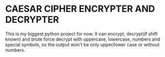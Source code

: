# CAESAR CIPHER ENCRYPTER AND DECRYPTER
This is my biggest python project for now. It can encrypt, decrypt(if shift known) and brute force decrypt with uppercase, lowercase, numbers and special symbols, so the output won't be only upper/lower case or without numbers.